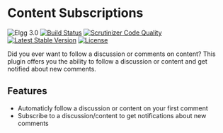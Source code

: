 Content Subscriptions
=====================

![Elgg 3.0](https://img.shields.io/badge/Elgg-3.0-green.svg)
[![Build Status](https://scrutinizer-ci.com/g/ColdTrick/content_subscriptions/badges/build.png?b=master)](https://scrutinizer-ci.com/g/ColdTrick/content_subscriptions/build-status/master)
[![Scrutinizer Code Quality](https://scrutinizer-ci.com/g/ColdTrick/content_subscriptions/badges/quality-score.png?b=master)](https://scrutinizer-ci.com/g/ColdTrick/content_subscriptions/?branch=master)
[![Latest Stable Version](https://poser.pugx.org/coldtrick/content_subscriptions/v/stable.svg)](https://packagist.org/packages/coldtrick/content_subscriptions)
[![License](https://poser.pugx.org/coldtrick/content_subscriptions/license.svg)](https://packagist.org/packages/coldtrick/content_subscriptions)

Did you ever want to follow a discussion or comments on content? This plugin offers you the ability to follow a discussion or content and get 
notified about new comments.

Features
--------

- Automaticly follow a discussion or content on your first comment
- Subscribe to a discussion/content to get notifications about new comments
